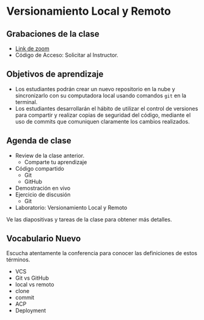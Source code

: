 # Versionamiento Local y Remoto

## Grabaciones de la clase
- [Link de zoom](https://us06web.zoom.us/rec/share/a10DKRv6UaVJp85yv9QZFMBp2iRgz8u_wyOnEG-MxX49rkMVpoemDnaxgSVEJBYj.1n3mVJe2Epwe4uU8)
- Código de Acceso: Solicitar al Instructor.

## Objetivos de aprendizaje

- Los estudiantes podrán crear un nuevo repositorio en la nube y sincronizarlo con su computadora local usando comandos `git` en la terminal.
- Los estudiantes desarrollarán el hábito de utilizar el control de versiones para compartir y realizar copias de seguridad del código, mediante el uso de commits que comuniquen claramente los cambios realizados.

## Agenda de clase

- Review de la clase anterior.
   - Comparte tu aprendizaje
- Código compartido
   - Git
   - GitHub
- Demostración en vivo
- Ejercicio de discusión
   - Git
- Laboratorio: Versionamiento Local y Remoto

Ve las diapositivas y tareas de la clase para obtener más detalles.

## Vocabulario Nuevo

Escucha atentamente la conferencia para conocer las definiciones de estos términos.

- VCS
- Git vs GitHub
- local vs remoto
- clone
- commit
- ACP
- Deployment
